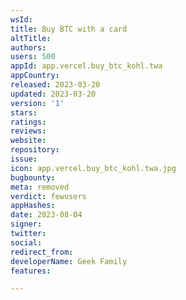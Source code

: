 ```yaml
---
wsId: 
title: Buy BTC with a card
altTitle: 
authors: 
users: 500
appId: app.vercel.buy_btc_kohl.twa
appCountry: 
released: 2023-03-20
updated: 2023-03-20
version: '1'
stars: 
ratings: 
reviews: 
website: 
repository: 
issue: 
icon: app.vercel.buy_btc_kohl.twa.jpg
bugbounty: 
meta: removed
verdict: fewusers
appHashes: 
date: 2023-08-04
signer: 
twitter: 
social: 
redirect_from: 
developerName: Geek Family
features: 

---
```


